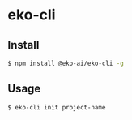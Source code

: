 # eko-cli

## Install

```sh
$ npm install @eko-ai/eko-cli -g
```

## Usage

```sh
$ eko-cli init project-name
```
